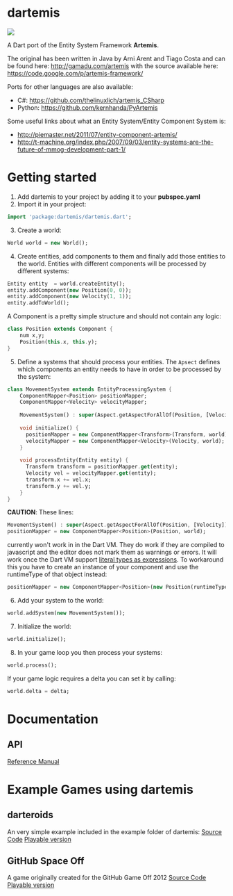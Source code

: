 dartemis
========

[![](https://drone.io/denniskaselow/dartemis/status.png)](https://drone.io/denniskaselow/dartemis/latest)

A Dart port of the Entity System Framework **Artemis**.

The original has been written in Java by Arni Arent and Tiago Costa and can be found here: http://gamadu.com/artemis with the source available here: https://code.google.com/p/artemis-framework/

Ports for other languages are also available:

* C#: https://github.com/thelinuxlich/artemis_CSharp 
* Python: https://github.com/kernhanda/PyArtemis

Some useful links about what an Entity System/Entity Component System is:

* http://piemaster.net/2011/07/entity-component-artemis/
* http://t-machine.org/index.php/2007/09/03/entity-systems-are-the-future-of-mmog-development-part-1/ 

Getting started
===============

1. Add dartemis to your project by adding it to your **pubspec.yaml**
2. Import it in your project:

  ```dart
  import 'package:dartemis/dartemis.dart';
  ```
3. Create a world:

  ```dart
  World world = new World();
  ```
4. Create entities, add components to them and finally add those entities to the world. Entities with different components will be processed by different systems:

  ```dart
  Entity entity  = world.createEntity();
  entity.addComponent(new Position(0, 0));
  entity.addComponent(new Velocity(1, 1));
  entity.addToWorld();
  ```
A Component is a pretty simple structure and should not contain any logic:

  ```dart
  class Position extends Component {
      num x,y;
      Position(this.x, this.y);
  }
  ```
5. Define a systems that should process your entities. The `Apsect` defines which components an entity needs to have in order to be processed by the system:

  ```dart
  class MovementSystem extends EntityProcessingSystem {
      ComponentMapper<Position> positionMapper;
      ComponentMapper<Velocity> velocityMapper;
    
      MovementSystem() : super(Aspect.getAspectForAllOf(Position, [Velocity]));
    
      void initialize() {
        positionMapper = new ComponentMapper<Transform>(Transform, world);
        velocityMapper = new ComponentMapper<Velocity>(Velocity, world);
      }
    
      void processEntity(Entity entity) {
        Transform transform = positionMapper.get(entity);
        Velocity vel = velocityMapper.get(entity);  
        transform.x += vel.x;
        transform.y += vel.y;
      }
  }
  ```
  
  **CAUTION**: These lines:
  ```dart
  MovementSystem() : super(Aspect.getAspectForAllOf(Position, [Velocity]));
  positionMapper = new ComponentMapper<Position>(Position, world);
  ```
  currently won't work in in the Dart VM. They do work if they are compiled to javascript and the editor does not mark them as warnings or errors. It will work once the Dart VM support [literal types as expressions](https://code.google.com/p/dart/issues/detail?id=6282).
  To workaround this you have to create an instance of your component and use the runtimeType of that object instead:
  ```dart
  positionMapper = new ComponentMapper<Position>(new Position(runtimeType, world);
  ```
  
6. Add your system to the world:
  ```dart  
  world.addSystem(new MovementSystem());
  ```

7. Initialize the world:
  ```dart
  world.initialize();
  ```

8. In your game loop you then process your systems:
  ```dart
  world.process();
  ```
  If your game logic requires a delta you can set it by calling:
  ```dart
  world.delta = delta;
  ```

Documentation
=============
API
---
[Reference Manual](http://denniskaselow.github.com/dartemis/docs/dartemis.html)

Example Games using dartemis
============================
darteroids
----------
An very simple example included in the example folder of dartemis:
[Source Code](https://github.com/denniskaselow/dartemis/tree/master/example/web)
[Playable version](http://denniskaselow.github.com/dartemis/example/darteroids/darteroids.html)

GitHub Space Off
----------------
A game originally created for the GitHub Game Off 2012
[Source Code](https://github.com/denniskaselow/game-off-2012)
[Playable version](http://denniskaselow.github.com/game-off-2012/)
